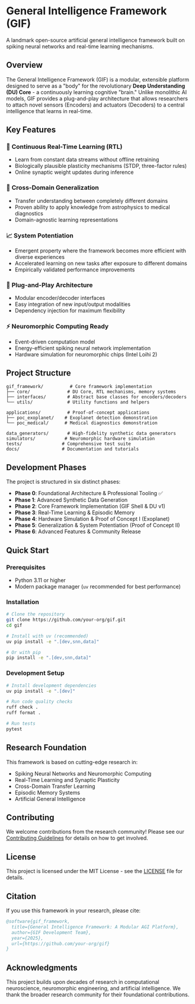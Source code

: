 # General Intelligence Framework (GIF)

A landmark open-source artificial general intelligence framework built on spiking neural networks and real-time learning mechanisms.

## Overview

The General Intelligence Framework (GIF) is a modular, extensible platform designed to serve as a "body" for the revolutionary **Deep Understanding (DU) Core** - a continuously learning cognitive "brain." Unlike monolithic AI models, GIF provides a plug-and-play architecture that allows researchers to attach novel sensors (Encoders) and actuators (Decoders) to a central intelligence that learns in real-time.

## Key Features

### 🧠 **Continuous Real-Time Learning (RTL)**
- Learn from constant data streams without offline retraining
- Biologically plausible plasticity mechanisms (STDP, three-factor rules)
- Online synaptic weight updates during inference

### 🔄 **Cross-Domain Generalization**
- Transfer understanding between completely different domains
- Proven ability to apply knowledge from astrophysics to medical diagnostics
- Domain-agnostic learning representations

### 📈 **System Potentiation**
- Emergent property where the framework becomes more efficient with diverse experiences
- Accelerated learning on new tasks after exposure to different domains
- Empirically validated performance improvements

### 🔌 **Plug-and-Play Architecture**
- Modular encoder/decoder interfaces
- Easy integration of new input/output modalities
- Dependency injection for maximum flexibility

### ⚡ **Neuromorphic Computing Ready**
- Event-driven computation model
- Energy-efficient spiking neural network implementation
- Hardware simulation for neuromorphic chips (Intel Loihi 2)

## Project Structure

```
gif_framework/          # Core framework implementation
├── core/              # DU Core, RTL mechanisms, memory systems
├── interfaces/        # Abstract base classes for encoders/decoders
└── utils/             # Utility functions and helpers

applications/          # Proof-of-concept applications
├── poc_exoplanet/    # Exoplanet detection demonstration
└── poc_medical/      # Medical diagnostics demonstration

data_generators/       # High-fidelity synthetic data generators
simulators/           # Neuromorphic hardware simulation
tests/               # Comprehensive test suite
docs/                # Documentation and tutorials
```

## Development Phases

The project is structured in six distinct phases:

- **Phase 0**: Foundational Architecture & Professional Tooling ✅
- **Phase 1**: Advanced Synthetic Data Generation
- **Phase 2**: Core Framework Implementation (GIF Shell & DU v1)
- **Phase 3**: Real-Time Learning & Episodic Memory
- **Phase 4**: Hardware Simulation & Proof of Concept I (Exoplanet)
- **Phase 5**: Generalization & System Potentiation (Proof of Concept II)
- **Phase 6**: Advanced Features & Community Release

## Quick Start

### Prerequisites

- Python 3.11 or higher
- Modern package manager (`uv` recommended for best performance)

### Installation

```bash
# Clone the repository
git clone https://github.com/your-org/gif.git
cd gif

# Install with uv (recommended)
uv pip install -e ".[dev,snn,data]"

# Or with pip
pip install -e ".[dev,snn,data]"
```

### Development Setup

```bash
# Install development dependencies
uv pip install -e ".[dev]"

# Run code quality checks
ruff check .
ruff format .

# Run tests
pytest
```

## Research Foundation

This framework is based on cutting-edge research in:
- Spiking Neural Networks and Neuromorphic Computing
- Real-Time Learning and Synaptic Plasticity
- Cross-Domain Transfer Learning
- Episodic Memory Systems
- Artificial General Intelligence

## Contributing

We welcome contributions from the research community! Please see our [Contributing Guidelines](docs/CONTRIBUTING.md) for details on how to get involved.

## License

This project is licensed under the MIT License - see the [LICENSE](LICENSE) file for details.

## Citation

If you use this framework in your research, please cite:

```bibtex
@software{gif_framework,
  title={General Intelligence Framework: A Modular AGI Platform},
  author={GIF Development Team},
  year={2025},
  url={https://github.com/your-org/gif}
}
```

## Acknowledgments

This project builds upon decades of research in computational neuroscience, neuromorphic engineering, and artificial intelligence. We thank the broader research community for their foundational contributions.